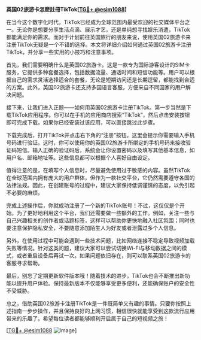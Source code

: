 **英国02旅游卡怎麽註冊TikTok[[TG💪+ @esim1088](https://t.me/s/esim1088)]**

在当今这个数字化时代，TikTok已经成为全球范围内最受欢迎的社交媒体平台之一。无论你是想要分享生活点滴、展示才艺，还是单纯想寻找娱乐消遣，TikTok都能满足你的需求。而对于计划前往英国旅行的朋友来说，使用英国02旅游卡来注册TikTok无疑是一个不错的选择。本文将详细介绍如何通过英国02旅游卡注册TikTok，并分享一些实用的小技巧和注意事项。

首先，我们需要明确什么是英国02旅游卡。这是一款专为国际游客设计的SIM卡服务，它提供多种套餐选择，包括数据流量、通话时间和短信功能等。用户可以根据自己的需求灵活选择适合的套餐，无论是短期访问还是长期逗留，都能找到合适的方案。此外，英国02旅游卡还支持多国语言客服，方便来自不同国家的用户解决问题。

接下来，让我们进入正题——如何用英国02旅游卡注册TikTok。第一步当然是下载TikTok应用程序。你可以在手机的应用商店搜索“TikTok”，然后点击安装按钮即可完成下载。如果你已经安装过该应用，可以直接跳过此步骤。

下载完成后，打开TikTok并点击右下角的“注册”按钮。这里会提示你需要输入手机号码进行验证。这时，你可以使用你的英国02旅游卡所绑定的手机号码来接收验证码短信。输入正确的验证码后，系统会让你设置密码以及填写其他基本信息，如用户名、邮箱地址等。这些信息都可以根据个人喜好自由设定。

值得注意的是，在填写个人信息时，尽量避免使用过于敏感的内容。虽然TikTok在全球范围内拥有庞大的用户群体，但作为一款社交平台，它仍然需要遵守各国的法律法规。因此，在创建账号的过程中，建议大家保持低调谨慎的态度，以免引起不必要的麻烦。

完成上述操作后，你就成功注册了一个新的TikTok账号！不过，这仅仅是个开始。为了更好地利用这个平台，我们还需要做一些额外的工作。例如，关注一些与自己兴趣相关的创作者或话题标签，这样可以帮助你更快地融入社区氛围；同时也要注意保护隐私安全，不要随意添加陌生人为好友或者泄露过多个人信息。

另外，在使用过程中可能会遇到一些技术问题，比如网络连接不稳定导致视频加载失败等情况。针对这类问题，建议大家可以尝试切换Wi-Fi与移动数据之间的模式，或者重启设备后再试一次。如果问题依旧存在，则可以联系英国02旅游卡的客服寻求帮助。

最后，别忘了定期更新软件版本哦！随着技术的进步，TikTok也会不断推出新功能以提升用户体验。保持最新版本不仅能够享受更多便利，还能确保账户的安全性不受威胁。

总之，借助英国02旅游卡注册TikTok是一件既简单又有趣的事情。只要你按照上述指南一步步操作，并且保持良好的上网习惯，相信很快就能享受到这款流行应用带来的乐趣了。希望每位读者都能够顺利开启属于自己的短视频之旅！

[[TG💪+ @esim1088](https://t.me/s/esim1088) ![Image](https://i.postimg.cc/4NQfJmqS/Snipaste-2025-05-13-00-14-12.png)]